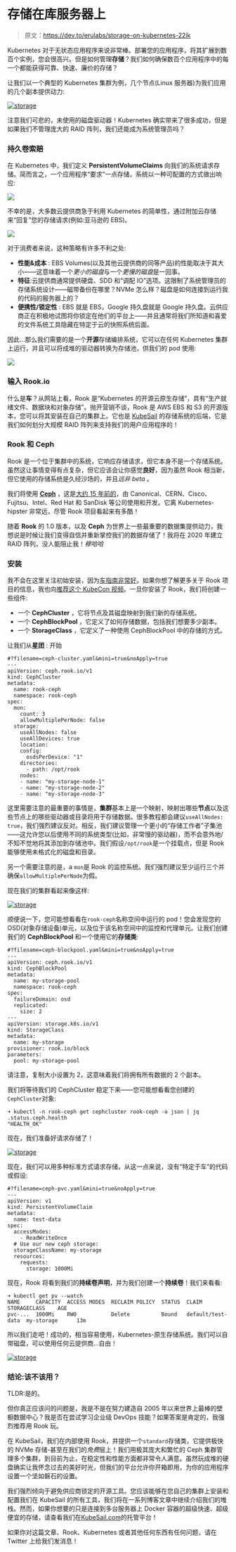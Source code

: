 # 存储在库服务器上

> 原文：<https://dev.to/erulabs/storage-on-kubernetes-22ik>

Kubernetes 对于无状态应用程序来说非常棒。部署您的应用程序，将其扩展到数百个实例，您会很高兴。但是如何管理**存储**？我们如何确保数百个应用程序中的每一个都能获得可靠、快速、廉价的存储？

让我们以一个典型的 Kubernetes 集群为例，几个节点(Linux 服务器)为我们应用的几个副本提供动力:

[![storage](img/b76a751eb0986936d21b4daa783c670e.png)](https://res.cloudinary.com/practicaldev/image/fetch/s--BHB9E5l1--/c_limit%2Cf_auto%2Cfl_progressive%2Cq_auto%2Cw_880/https://kubesail.com/blog-images/blog-storage-rook-2.jpg)

注意我们可悲的，未使用的磁盘驱动器！Kubernetes 确实带来了很多成功，但是如果我们不管理庞大的 RAID 阵列，我们还能成为系统管理员吗？

### 持久卷索赔

在 Kubernetes 中，我们定义 **PersistentVolumeClaims** 向我们的系统请求存储。简而言之，一个应用程序“要求”一点存储，系统以一种可配置的方式做出响应:

[![](img/ec8cab78c7e7e2772dbfc691e4e53369.png)](https://res.cloudinary.com/practicaldev/image/fetch/s--eDZVdF9Y--/c_limit%2Cf_auto%2Cfl_progressive%2Cq_auto%2Cw_880/https://kubesail.com/blog-images/blog-storage-0.jpg)

不幸的是，大多数云提供商急于利用 Kubernetes 的简单性，通过附加云存储来“回复”您的存储请求(例如:亚马逊的 EBS)。

[![](img/23c5714cac8d8e9fa38acc0aff4b0cee.png)](https://res.cloudinary.com/practicaldev/image/fetch/s--Z3jiqkom--/c_limit%2Cf_auto%2Cfl_progressive%2Cq_auto%2Cw_880/https://kubesail.com/blog-images/blog-storage-1.jpg)

对于消费者来说，这种策略有许多不利之处:

*   **性能&成本** : EBS Volumes(以及其他云提供商的同等产品)的性能取决于其大小——这意味着一个*更小的磁盘*与一个*更慢的磁盘*是一回事。
*   **特征**:云提供商通常提供硬盘、SDD 和“调配 IO”选项。这限制了系统管理员的存储系统设计——磁带备份在哪里？NVMe 怎么样？磁盘是如何连接到运行我的代码的服务器上的？
*   **便携性/锁定性** : EBS 就是 EBS，Google 持久盘就是 Google 持久盘。云供应商正在积极地试图将你锁定在他们的平台上——并且通常将我们所知道和喜爱的文件系统工具隐藏在特定于云的快照系统后面。

因此...那么我们需要的是一个**开源**存储编排系统，它可以在任何 Kubernetes 集群上运行，并且可以将成堆的驱动器转换为存储池，供我们的 pod 使用:

[![](img/6a02bb29fcf0c552ef8403fb77b9d3b1.png)](https://res.cloudinary.com/practicaldev/image/fetch/s---IpGlJEH--/c_limit%2Cf_auto%2Cfl_progressive%2Cq_auto%2Cw_880/https://kubesail.com/blog-images/blog-storage-2.jpg)

### 输入 Rook.io

什么是**车**？从网站上看，Rook 是“Kubernetes 的开源云原生存储”，具有“生产就绪文件、数据块和对象存储”。抛开营销不谈，Rook 是 AWS EBS 和 S3 的开源版本，您可以将其安装在自己的集群上。它也是 [KubeSail](https://kubesail.com) 的存储系统的后端，它是我们如何划分大规模 RAID 阵列来支持我们的用户应用程序的！

### Rook 和 Ceph

Rook 是一个位于集群中的系统，它响应存储请求，但它本身不是一个存储系统。虽然这让事情变得有点复杂，但它应该会让你感觉**良好**，因为虽然 Rook 相当新，但它使用的存储系统是久经沙场的，并且*远非 beta* 。

我们将使用 [**Ceph**](https://ceph.com/) ，这是[大约 15 年前的](https://en.wikipedia.org/wiki/Ceph_(software)#History)，由 Canonical、CERN、Cisco、Fujitsu、Intel、Red Hat 和 SanDisk 等公司使用和开发。它离 Kubernetes-hipster 非常远，尽管 Rook 项目看起来有多酷！

随着 **Rook** 的 1.0 版本，以及 **Ceph** 为世界上一些最重要的数据集提供动力，我想说是时候让我们变得自信并重新掌控我们的数据存储了！我将在 2020 年建立 RAID 阵列，没人能阻止我！*穆哈哈*

### 安装

我不会在这里关注初始安装，因为[车指南非常好](https://rook.io/docs/rook/v1.0/ceph-quickstart.html)。如果你想了解更多关于 Rook 项目的信息，我也向[推荐这个 KubeCon 视频](https://www.youtube.com/watch?v=pwVsFHy2EdE)。一旦你安装了 Rook，我们将创建一些组件:

*   一个 **CephCluster** ，它将节点及其磁盘映射到我们新的存储系统。
*   一个 **CephBlockPool** ，它定义了如何存储数据，包括我们想要多少副本。
*   一个 **StorageClass** ，它定义了一种使用 CephBlockPool 中的存储的方式。

让我们从**星团** :
开始

```
#?filename=ceph-cluster.yaml&mini=true&noApply=true
---
apiVersion: ceph.rook.io/v1
kind: CephCluster
metadata:
  name: rook-ceph
  namespace: rook-ceph
spec:
  mon:
    count: 3
    allowMultiplePerNode: false
  storage:
    useAllNodes: false
    useAllDevices: true
    location:
    config:
      osdsPerDevice: "1"
    directories:
      - path: /opt/rook
    nodes:
    - name: "my-storage-node-1"
    - name: "my-storage-node-2"
    - name: "my-storage-node-3" 
```

这里需要注意的最重要的事情是，**集群**基本上是一个映射，映射出哪些**节点**以及这些节点上的哪些驱动器或目录将用于存储数据。很多教程都会建议`useAllNodes: true`，我们强烈建议反对。相反，我们建议管理一个更小的“存储工作者”子集池——这允许您以后使用不同的系统类型(比如，非常慢的驱动器)，而不会意外地/不知不觉地将其添加到存储池中。我们假设`/opt/rook`是一个挂载点，但是 Rook 能够使用未格式化的磁盘和目录。

另一个需要注意的是，a `mon`是 Rook 的监控系统。我们强烈建议至少运行三个并确保`allowMultiplePerNode`为假。

现在我们的集群看起来像这样:

[![storage](img/bddbda1d6d1424c58a09c3d00590e2da.png)](https://res.cloudinary.com/practicaldev/image/fetch/s--cFZasyoi--/c_limit%2Cf_auto%2Cfl_progressive%2Cq_auto%2Cw_880/https://kubesail.com/blog-images/blog-storage-rook-3.jpg)

顺便说一下，您可能想看看在`rook-ceph`名称空间中运行的 pod！您会发现您的 OSD(对象存储设备)单元，以及位于该名称空间中的监控和代理单元。让我们创建我们的 **CephBlockPool** 和一个使用它的**存储类**:

```
#?filename=ceph-blockpool.yaml&mini=true&noApply=true
---
apiVersion: ceph.rook.io/v1
kind: CephBlockPool
metadata:
  name: my-storage-pool
  namespace: rook-ceph
spec:
  failureDomain: osd
  replicated:
    size: 2
---
apiVersion: storage.k8s.io/v1
kind: StorageClass
metadata:
  name: my-storage
provisioner: rook.io/block
parameters:
  pool: my-storage-pool 
```

请注意，复制大小设置为 2，这意味着我们将拥有所有数据的 2 个副本。

我们将等待我们的 CephCluster 稳定下来——您可能想看看您创建的`CephCluster`对象:

```
➜ kubectl -n rook-ceph get cephcluster rook-ceph -o json | jq .status.ceph.health
"HEALTH_OK" 
```

现在，我们准备好请求存储了！

[![storage](img/78f572b7a49550f052824a951d853661.png)](https://res.cloudinary.com/practicaldev/image/fetch/s--qI-sn-UW--/c_limit%2Cf_auto%2Cfl_progressive%2Cq_auto%2Cw_880/https://kubesail.com/blog-images/blog-storage-rook-4.jpg)

现在，我们可以用多种标准方式请求存储，从这一点来说，没有“特定于车”的代码或假设:

```
#?filename=ceph-pvc.yaml&mini=true&noApply=true
---
apiVersion: v1
kind: PersistentVolumeClaim
metadata:
  name: test-data
spec:
  accessModes:
    - ReadWriteOnce
  # Use our new ceph storage:
  storageClassName: my-storage
  resources:
    requests:
      storage: 1000Mi 
```

现在，Rook 将看到我们的**持续卷声明**，并为我们创建一个**持续卷**！我们来看看:

```
➜ kubectl get pv --watch
NAME     CAPACITY  ACCESS MODES  RECLAIM POLICY  STATUS  CLAIM              STORAGECLASS    AGE
pvc-...  1000Mi    RWO           Delete          Bound   default/test-data  my-storage      13m 
```

所以我们走吧！成功的，相当容易使用，Kubernetes-原生存储系统。我们可以自带磁盘，可以使用任何云提供商...自由！

[![storage](img/59979df2815867e065f1e4bdefd1e427.png)](https://res.cloudinary.com/practicaldev/image/fetch/s--TriitUNS--/c_limit%2Cf_auto%2Cfl_progressive%2Cq_auto%2Cw_880/https://kubesail.com/blog-images/blog-storage-rook-6.jpg)

### 结论:该不该用？

TLDR:是的。

但你真正应该问的问题是，我是不是在努力建造自 2005 年以来世界上最棒的壁橱数据中心？我是否在尝试学习企业级 DevOps 技能？如果答案是肯定的，我强烈推荐用 Rook 玩。

在 KubeSail，我们在内部使用 Rook，并提供一个`standard`存储类，它提供极快的 NVMe 存储-甚至在我们的*免费*层上！我们用极其庞大和繁忙的 Ceph 集群管理多个集群，到目前为止，在稳定性和性能方面都非常令人满意。虽然玩成堆的硬盘确实让我怀念过去的美好时光，但我们的平台允许你开箱即用，为你的应用程序设置一个坚如磐石的设置。

我们强烈倾向于避免供应商锁定的开源工具。您应该能够在您自己的集群上安装和配置我们在 KubeSail 的所有工具，我们将在一系列博客文章中继续介绍我们的堆栈。然而，如果你想要的只是连接到多台服务器上 Docker 容器的超级快速、超级便宜的存储，请查看我们在[KubeSail.com](https://kubesail.com)的托管平台！

如果你对这篇文章、Rook、Kubernetes 或者其他任何东西有任何问题，请在 Twitter 上给我们发消息！